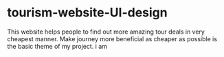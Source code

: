 # tourism-website-UI-design
This website helps people to find out more amazing tour deals in very cheapest manner. Make journey more beneficial as cheaper as possible is the basic theme of my project. i am
